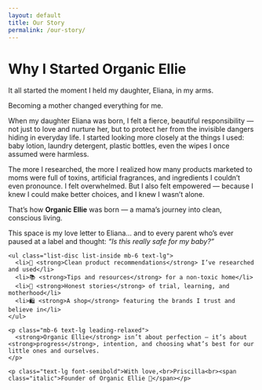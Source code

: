 ```yaml
---
layout: default
title: Our Story
permalink: /our-story/
---
```


<h1 class="text-4xl font-bold text-green-800 mb-6">Why I Started Organic Ellie</h1>

<p class="text-lg text-gray-700 mb-4">It all started the moment I held my daughter, Eliana, in my arms.</p>

<p class="mb-6 text-lg leading-relaxed">
      Becoming a mother changed everything for me.
    </p>
    <p class="mb-6 text-lg leading-relaxed">
      When my daughter Eliana was born, I felt a fierce, beautiful responsibility — not just to love and nurture her, but to protect her from the invisible dangers hiding in everyday life. I started looking more closely at the things I used: baby lotion, laundry detergent, plastic bottles, even the wipes I once assumed were harmless.
    </p>
    <p class="mb-6 text-lg leading-relaxed">
      The more I researched, the more I realized how many products marketed to moms were full of toxins, artificial fragrances, and ingredients I couldn’t even pronounce. I felt overwhelmed. But I also felt empowered — because I knew I could make better choices, and I knew I wasn’t alone.
    </p>
    <p class="mb-6 text-lg leading-relaxed">
      That’s how <strong>Organic Ellie</strong> was born — a mama’s journey into clean, conscious living.
    </p>
    <p class="mb-6 text-lg leading-relaxed">
      This space is my love letter to Eliana… and to every parent who’s ever paused at a label and thought: <em>“Is this really safe for my baby?”</em>
    </p>

    <ul class="list-disc list-inside mb-6 text-lg">
      <li>🍼 <strong>Clean product recommendations</strong> I’ve researched and used</li>
      <li>📚 <strong>Tips and resources</strong> for a non-toxic home</li>
      <li>💬 <strong>Honest stories</strong> of trial, learning, and motherhood</li>
      <li>🛍️ <strong>A shop</strong> featuring the brands I trust and believe in</li>
    </ul>

    <p class="mb-6 text-lg leading-relaxed">
      <strong>Organic Ellie</strong> isn’t about perfection — it’s about <strong>progress</strong>, intention, and choosing what’s best for our little ones and ourselves.
    </p>

    <p class="text-lg font-semibold">With love,<br>Priscilla<br><span class="italic">Founder of Organic Ellie 🌿</span></p>

